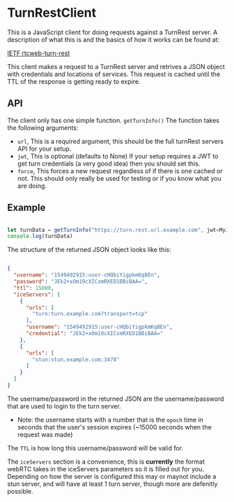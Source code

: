 # TurnRestClient

This is a JavaScript client for doing requests against a TurnRest server.  A description of what this is and the basics of how it works can be found at:

[IETF rtcweb-turn-rest](https://tools.ietf.org/html/draft-uberti-rtcweb-turn-rest-00)

This client makes a request to a TurnRest server and retrives a JSON object with credentials and locations of services.  This request is cached until the TTL of the response is getting ready to expire.

## API
The client only has one simple function. `getTurnInfo()`
The function takes the following arguments:

* `url`, This is a required argument, this should be the full turnRest servers API for your setup.
* `jwt`, This is optional (defaults to None)  If your setup requires a JWT to get turn credentials (a very good idea) then you should set this. 
* `force`, This forces a new request regardless of if there is one cached or not.  This should only really be used for testing or if you know what you are doing.

## Example

```javascript

let turnData = getTurnInfo("https://turn.rest.url.example.com", jwt=MyJWTVar, force=False)
console.log(turnData)

```

The structure of the returned JSON object looks like this:

```json

{
  "username": "1549492915:user-cHQbiYigpkmKq8En",
  "password": "JEk2+xOm19cXICxmRXED1BBiBAA=",
  "ttl": 15000,
  "iceServers": [
    {
      "urls": [
        "turn:turn.example.com?transport=tcp"
      ],
      "username": "1549492915:user-cHQbiYigpkmKq8En",
      "credential": "JEk2+xOm19cXICxmRXED1BBiBAA="
    },
    {
      "urls": [
        "stun:stun.example.com:3478"
      ]
    }
  ]
}

```
The username/password in the returned JSON are the username/password that are used to login to the turn server.

* Note: the username starts with a number that is the `epoch` time in seconds that the user's session expires (~15000 seconds when the request was made)

The `TTL` is how long this username/password will be valid for.

The `iceServers` section is a convenience, this is **currently** the format webRTC takes in the iceServers parameters so it is filled out for you.  Depending on how the server is configured this may or maynot include a stun server, and will have at least 1 turn server, though more are defenitly possible.
